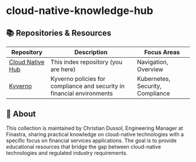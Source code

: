 # cloud-native-knowledge-hub

## 📚 Repositories & Resources

| Repository | Description | Focus Areas |
|------------|-------------|------------|
| [Cloud Native Hub](https://github.com/ChristianDussolCloudNative/cloud-native-knowledge-hub) | This index repository (you are here) | Navigation, Overview |
| [Kyverno](https://github.com/ChristianDussolCloudNative/kyverno) | Kyverno policies for compliance and security in financial environments | Kubernetes, Security, Compliance |

## 👤 About

This collection is maintained by Christian Dussol, Engineering Manager at Finastra, sharing practical knowledge on cloud-native technologies with a specific focus on financial services applications. The goal is to provide educational resources that bridge the gap between cloud-native technologies and regulated industry requirements.
